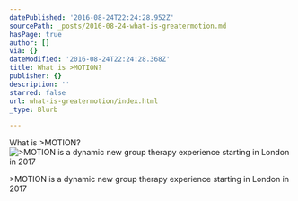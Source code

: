 ```yaml
---
datePublished: '2016-08-24T22:24:28.952Z'
sourcePath: _posts/2016-08-24-what-is-greatermotion.md
hasPage: true
author: []
via: {}
dateModified: '2016-08-24T22:24:28.368Z'
title: What is >MOTION?
publisher: {}
description: ''
starred: false
url: what-is-greatermotion/index.html
_type: Blurb

---
```

What is \>MOTION?
![>MOTION is a dynamic new group therapy experience starting in London in 2017](https://the-grid-user-content.s3-us-west-2.amazonaws.com/3484bfd8-b386-480e-8d97-ac87b7e6d152.jpg)

\>MOTION is a dynamic new group therapy experience starting in London in 2017